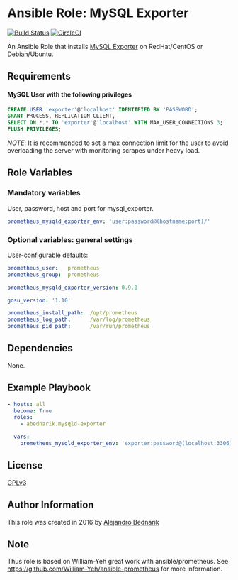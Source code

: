 # Ansible Role: MySQL Exporter

[![Build Status](https://travis-ci.org/abednarik/ansible-role-mysqld-exporter.svg?branch=master)](https://travis-ci.org/abednarik/ansible-role-mysqld-exporter) [![CircleCI](https://circleci.com/gh/abednarik/ansible-role-mysqld-exporter/tree/master.svg?style=svg)](https://circleci.com/gh/abednarik/ansible-role-mysqld-exporter/tree/master)

An Ansible Role that installs [MySQL Exporter](https://github.com/prometheus/mysqld_exporter) on RedHat/CentOS or Debian/Ubuntu.

## Requirements

#### MySQL User with the following privileges

```sql
CREATE USER 'exporter'@'localhost' IDENTIFIED BY 'PASSWORD';
GRANT PROCESS, REPLICATION CLIENT,
SELECT ON *.* TO 'exporter'@'localhost' WITH MAX_USER_CONNECTIONS 3;
FLUSH PRIVILEGES;
```

*NOTE*: It is recommended to set a max connection limit for the user to avoid overloading the server with monitoring scrapes under heavy load.

## Role Variables

### Mandatory variables

User, password, host and port for mysql_exporter.

```yml
prometheus_mysqld_exporter_env: 'user:password@(hostname:port)/'
```

### Optional variables: general settings

User-configurable defaults:

```yaml
prometheus_user:   prometheus
prometheus_group:  prometheus

prometheus_mysqld_exporter_version: 0.9.0

gosu_version: '1.10'

prometheus_install_path:  /opt/prometheus
prometheus_log_path:      /var/log/prometheus
prometheus_pid_path:      /var/run/prometheus
```

## Dependencies

None.

## Example Playbook

```yml
- hosts: all
  become: True
  roles:
    - abednarik.mysqld-exporter

  vars:
    prometheus_mysqld_exporter_env: 'exporter:password@(localhost:3306)/'
```

## License

[GPLv3](https://www.gnu.org/licenses/quick-guide-gplv3.html)

## Author Information

This role was created in 2016 by [Alejandro Bednarik](https://github.com/abednarik)

## Note

Thus role is based on William-Yeh great work with ansible/prometheus. See
https://github.com/William-Yeh/ansible-prometheus for more information.
